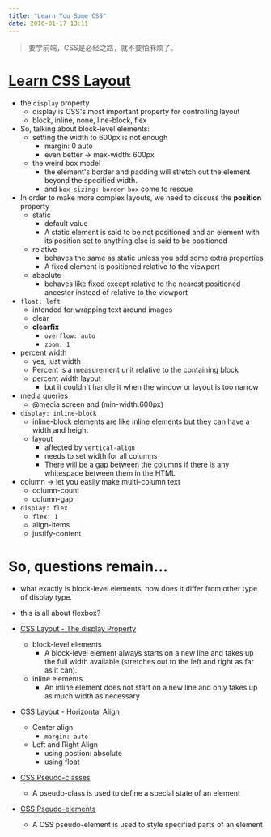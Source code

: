 ```yaml
---
title: "Learn You Some CSS"
date: 2016-01-17 13:11
---
```


> 要学前端，CSS是必经之路，就不要怕麻烦了。

# [Learn CSS Layout](http://learnlayout.com/)

- the `display` property
    + display is CSS's most important property for controlling layout
    + block, inline, none, line-block, flex
- So, talking about block-level elements:
    + setting the width to 600px is not enough
        * margin: 0 auto
        * even better -> max-width: 600px
    + the weird box model
        * the element's border and padding will stretch out the element beyond the specified width.
        * and `box-sizing: border-box` come to rescue
- In order to make more complex layouts, we need to discuss the __position__ property
    + static
        * default value
        * A static element is said to be not positioned and an element with its position set to anything else is said to be positioned
    + relative
        * behaves the same as static unless you add some extra properties
        * A fixed element is positioned relative to the viewport
    + absolute
        * behaves like fixed except relative to the nearest positioned ancestor instead of relative to the viewport
- `float: left`
    + intended for wrapping text around images
    + clear
    + **clearfix**
        * `overflow: auto`
        * `zoom: 1`
- percent width
    + yes, just width
    + Percent is a measurement unit relative to the containing block
    + percent width layout
        * but it couldn't handle it when the window or layout is too narrow
- media queries
    + @media screen and (min-width:600px)
- `display: inline-block`
    + inline-block elements are like inline elements but they can have a width and height
    + layout
        * affected by `vertical-align`
        * needs to set width for all columns
        * There will be a gap between the columns if there is any whitespace between them in the HTML
- column -> let you easily make multi-column text
    + column-count
    + column-gap
- `display: flex`
    + `flex: 1`
    + align-items
    + justify-content

# So, questions remain...

- what exactly is block-level elements, how does it differ from other type of display type.
- this is all about flexbox?

- [CSS Layout - The display Property](http://www.w3schools.com/css/css_display_visibility.asp)
    + block-level elements
        * A block-level element always starts on a new line and takes up the full width available (stretches out to the left and right as far as it can).
    + inline elements
        * An inline element does not start on a new line and only takes up as much width as necessary
- [CSS Layout - Horizontal Align](http://www.w3schools.com/css/css_align.asp)
    + Center align
        * `margin: auto`
    + Left and Right Align
        * using postion: absolute
        * using float
- [CSS Pseudo-classes](http://www.w3schools.com/css/css_pseudo_classes.asp)
    + A pseudo-class is used to define a special state of an element
- [CSS Pseudo-elements](http://www.w3schools.com/css/css_pseudo_elements.asp)
    + A CSS pseudo-element is used to style specified parts of an element